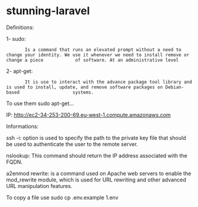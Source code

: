 # stunning-laravel

Definitions:

1- sudo: 

           Is a command that runs an elevated prompt without a need to change your identity. We use it whenever we need to install remove or change a piece            of software. At an administrative level

2- apt-get:

           It is use to interact with the advance package tool library and is used to install, update, and remove software packages on Debian-based                    systems.
           
To use them sudo apt-get...


IP:
http://ec2-34-253-200-69.eu-west-1.compute.amazonaws.com
           
Informations:

ssh -i: option is used to specify the path to the private key file that should be used to authenticate the user to the remote server.

nslookup: This command should return the IP address associated with the FQDN.

a2enmod rewrite: is a command used on Apache web servers to enable the mod_rewrite module, which is used for URL rewriting and other advanced URL                            manipulation features.

To copy a file use sudo cp .env.example 1.env

